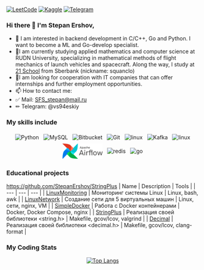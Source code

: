 [![LeetCode](https://img.shields.io/badge/LeetCode-000000?style=for-the-badge&logo=LeetCode&logoColor=#d16c06)](https://leetcode.com/u/stepanershov/)
[![Kaggle](https://img.shields.io/badge/Kaggle-035a7d?style=for-the-badge&logo=kaggle&logoColor=white)](https://www.kaggle.com/stepanershov)
[![Telegram](https://img.shields.io/badge/Telegram-2CA5E0?style=for-the-badge&logo=telegram&logoColor=white)](https://t.me/vs94eskiy)
### Hi there 👋 I'm Stepan Ershov,
- 👀 I am interested in backend development in C/C++, Go and Python. I want to become a ML and Go-develop specialist.
- 🌱I am currently studying applied mathematics and computer science at RUDN University, specializing in mathematical methods of flight mechanics of launch vehicles and spacecraft. Along the way, I study at [21 School](https://21-school.ru) from Sberbank (nickname: squanclo)
- 💞️I am looking for cooperation with IT companies that can offer internships and further employment opportunities.
- 📫 How to contact me:
- ✅ Mail: SFS_stepan@mail.ru
- ✏ Telegram: @vs94eskiy

### My skills include

<p align="center">
    <img title="Python" alt="Python" src="https://raw.githubusercontent.com/Thomas-George-T/Thomas-George-T/master/assets/python.svg" width="40" height="40" style="vertical-align:middle; margin:4px"/>
    <img title="MySQL" alt="MySQL" src="https://raw.githubusercontent.com/Thomas-George-T/Thomas-George-T/master/assets/mysql.svg" width="40" height="40" style="vertical-align:middle; margin:4px"/>
    <img title="Bitbucket" alt="Bitbucket" src="https://raw.githubusercontent.com/Thomas-George-T/Thomas-George-T/master/assets/bitbucket.svg" height="40" style="vertical-align:middle; margin:4px"/>
    <img title="Git" alt="Git" src="https://raw.githubusercontent.com/Thomas-George-T/Thomas-George-T/master/assets/git.svg" width="70" height="40" style="vertical-align:middle; margin:4px"/>
    <img title="jira" alt="linux" src="https://raw.githubusercontent.com/Thomas-George-T/Thomas-George-T/master/assets/jira.svg" width="40" style="vertical-align:middle; margin:4px"/>
    <img title="Kafka" alt="Kafka" src="https://raw.githubusercontent.com/Thomas-George-T/Thomas-George-T/master/assets/kafka.svg" width="105" height="40" style="vertical-align:middle; margin:4px"/>
    <img title="linux" alt="linux" src="https://raw.githubusercontent.com/Thomas-George-T/Thomas-George-T/master/assets/linux-tux.svg" width="40" style="vertical-align:middle; margin:4px"/>
    <img title="airflow" alt="airflow" src="https://github.com/Thomas-George-T/Thomas-George-T/blob/master/assets/airflow.svg" width="105" height="40" style="vertical-align:middle; margin:4px"/>
    <img title="redis" alt="redis" src="https://img.shields.io/badge/redis-%23DD0031.svg" width="105" height="40" style="vertical-align:middle; margin:4px"/>
    <img title="go" alt="go" src="https://github.com/simple-icons/simple-icons/blob/develop/icons/go.svg" width="50" height="50" style="vertical-align:middle; margin:4px"/>
</p>

### Educational projects
https://github.com/StepanErshov/StringPlus
| Name | Description | Tools |
| --- | --- | --- |
| [LinuxMonitoring](https://github.com/StepanErshov/D01_Linux-1) | Мониторинг системы Linux | Linux, bash, awk |
| [LinuxNetwork](https://github.com/StepanErshov/LinuxNetwork#) | Создание сети для 5 виртуальных машин | Linux, сети, nginx, VM |
| [SimpleDocker](https://github.com/StepanErshov/SimpleDocker?tab=readme-ov-file) | Работа с Docker контейнерами | Docker, Docker Compose, nginx |
| [StringPlus](https://github.com/StepanErshov/StringPlus) | Реализация своей библиотеки <string.h> | Makefile, gcov/lcov, valgrind |
| [Decimal](https://github.com/StepanErshov/Decimal) | Реализация своей библиотеки <decimal.h> | Makefile, gcov/lcov, clang-format |

### My Coding Stats

<div align="center">

[![Top Langs](https://github-readme-stats.vercel.app/api/top-langs/?username=StepanErshov&layout=compact&hide_border=true&hide=html,css,javascript&theme=radical)](https://github.com/StepanErshov)

</div>
<!---
StepanErshov/StepanErshov is a ✨ special ✨ repository because its `README.md` (this file) appears on your GitHub profile.
You can click the Preview link to take a look at your changes.
--->
